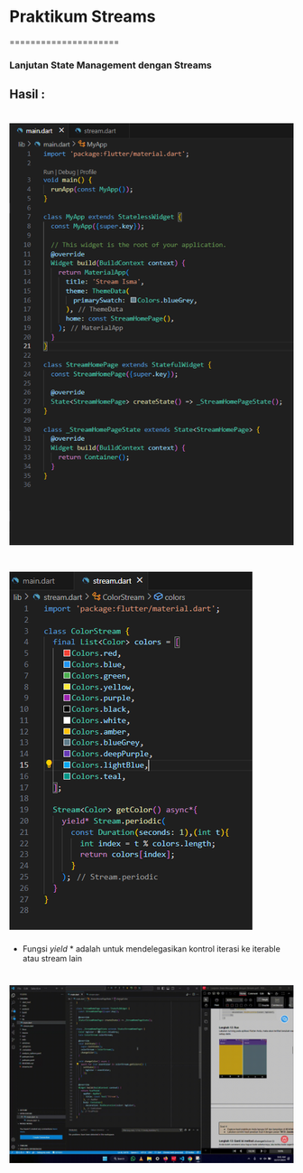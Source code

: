 # Praktikum Streams 
=====================
### Lanjutan State Management dengan Streams

## Hasil :


# ![Screenshot](lib/assets/image/p1.1.png)

# ![Screenshot](lib/assets/image/p1.2.png)

- Fungsi *yield* * adalah untuk mendelegasikan kontrol iterasi ke iterable atau stream lain

# ![Gif](lib/assets/gif/p1.4.gif)

